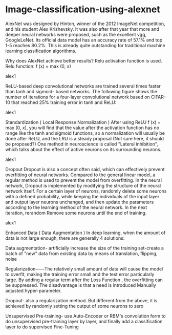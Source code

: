 # Image-classification-using-alexnet



AlexNet was designed by Hinton, winner of the 2012 ImageNet competition, and his student Alex Krizhevsky. It was also after that year that more and deeper neural networks were proposed, such as the excellent vgg, GoogleLeNet. Its official data model has an accuracy rate of 57.1% and top 1-5 reaches 80.2%. This is already quite outstanding for traditional machine learning classification algorithms.


Why does AlexNet achieve better results?
Relu activation function is used.
Relu function: f (x) = max (0, x)

alex1

ReLU-based deep convolutional networks are trained several times faster than tanh and sigmoid- based networks. The following figure shows the number of iterations for a four-layer convolutional network based on CIFAR-10 that reached 25% training error in tanh and ReLU:

alex1

Standardization ( Local Response Normalization )
After using ReLU f (x) = max (0, x), you will find that the value after the activation function has no range like the tanh and sigmoid functions, so a normalization will usually be done after ReLU, and the LRU is a steady proposal (Not sure here, it should be proposed?) One method in neuroscience is called "Lateral inhibition", which talks about the effect of active neurons on its surrounding neurons.

alex1

Dropout
Dropout is also a concept often said, which can effectively prevent overfitting of neural networks. Compared to the general linear model, a regular method is used to prevent the model from overfitting. In the neural network, Dropout is implemented by modifying the structure of the neural network itself. For a certain layer of neurons, randomly delete some neurons with a defined probability, while keeping the individuals of the input layer and output layer neurons unchanged, and then update the parameters according to the learning method of the neural network. In the next iteration, rerandom Remove some neurons until the end of training.

alex1

Enhanced Data ( Data Augmentation )
In deep learning, when the amount of data is not large enough, there are generally 4 solutions:

Data augmentation- artificially increase the size of the training set-create a batch of "new" data from existing data by means of translation, flipping, noise

Regularization——The relatively small amount of data will cause the model to overfit, making the training error small and the test error particularly large. By adding a regular term after the Loss Function , the overfitting can be suppressed. The disadvantage is that a need is introduced Manually adjusted hyper-parameter.

Dropout- also a regularization method. But different from the above, it is achieved by randomly setting the output of some neurons to zero

Unsupervised Pre-training- use Auto-Encoder or RBM's convolution form to do unsupervised pre-training layer by layer, and finally add a classification layer to do supervised Fine-Tuning
